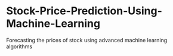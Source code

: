 # Stock-Price-Prediction-Using-Machine-Learning
Forecasting the prices of stock using advanced machine learning algorithms
